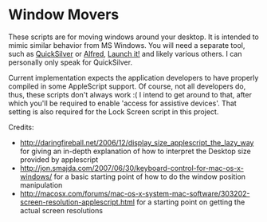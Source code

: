 Window Movers
====

These scripts are for moving windows around your desktop. It is intended to mimic similar behavior from MS Windows. You will need a separate tool, such as [QuickSilver](http://qsapp.com) or [Alfred](http://www.alfredapp.com), [Launch it!](http://launchitapp.com) and likely various others. I can personally only speak for QuickSilver.

Current implementation expects the application developers to have properly compiled in some AppleScript support. Of course, not all developers do, thus, these scripts don't always work :( I intend to get around to that, after which you'll be required to enable 'access for assistive devices'. That setting is also required for the Lock Screen script in this project.

Credits:
+ http://daringfireball.net/2006/12/display_size_applescript_the_lazy_way for giving an in-depth explanation of how to interpret the Desktop size provided by applescript
+ http://jon.smajda.com/2007/06/30/keyboard-control-for-mac-os-x-windows/ for a basic starting point of how to do the window position manipulation
+ http://macosx.com/forums/mac-os-x-system-mac-software/303202-screen-resolution-applescript.html for a starting point on getting the actual screen resolutions